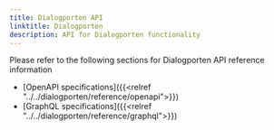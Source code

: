 ```yaml
---
title: Dialogporten API
linktitle: Dialogporten
description: API for Dialogporten functionality
---
```


Please refer to the following sections for Dialogporten API reference information

* [OpenAPI specifications]({{<relref "../../dialogporten/reference/openapi">}})
* [GraphQL specifications]({{<relref "../../dialogporten/reference/graphql">}})
    